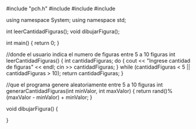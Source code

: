#include "pch.h"
#include <iostream>
#include <ctime>
#include <cstdlib>

using namespace System;
using namespace std;

int leerCantidadFiguras();
void dibujarFigura();

int main()
{
    return 0;
}

//donde el usuario indica el numero de figuras entre 5 a 10 figuras
int leerCantidadFiguras() {
    int cantidadFiguras;
    do
    {
        cout << "Ingrese cantidad de figuras" << endl;
        cin >> cantidadFiguras;
    } while (cantidadFiguras < 5 || cantidadFiguras > 10);
    return cantidadFiguras;
}

//que el programa genere aleatoriamente entre 5 a 10 figuras
int generarCantidadFiguras(int minValor, int maxValor) {
    return   rand()%(maxValor - minValor) + minValor;
}

void dibujarFigura() {

}

